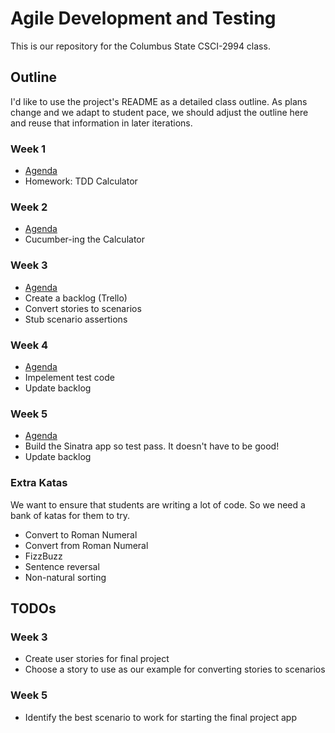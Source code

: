 # Agile Development and Testing
This is our repository for the Columbus State CSCI-2994 class.

## Outline
I'd like to use the project's README as a detailed class outline. As plans change and we adapt to student pace, we should adjust the outline here and reuse that information in later iterations.

### Week 1
- [Agenda](/weeks/one.md)
- Homework: TDD Calculator

### Week 2
- [Agenda](/weeks/two.md)
- Cucumber-ing the Calculator

### Week 3
- [Agenda](/weeks/three.md)
- Create a backlog (Trello)
- Convert stories to scenarios
- Stub scenario assertions

### Week 4
- [Agenda](/weeks/four.md)
- Impelement test code
- Update backlog

### Week 5
- [Agenda](/weeks/five.md)
- Build the Sinatra app so test pass. It doesn't have to be good!
- Update backlog

### Extra Katas
We want to ensure that students are writing a lot of code. So we need a bank of katas for them to try.
- Convert to Roman Numeral
- Convert from Roman Numeral
- FizzBuzz
- Sentence reversal
- Non-natural sorting

## TODOs

### Week 3
- Create user stories for final project
- Choose a story to use as our example for converting stories to scenarios

### Week 5
- Identify the best scenario to work for starting the final project app
